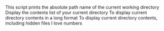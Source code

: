 This script prints the absolute path name of the current working directory
Display the contents list of your current directory
To display current directory contents in a long format
To display current directory contents, including hidden files
 I love numbers
